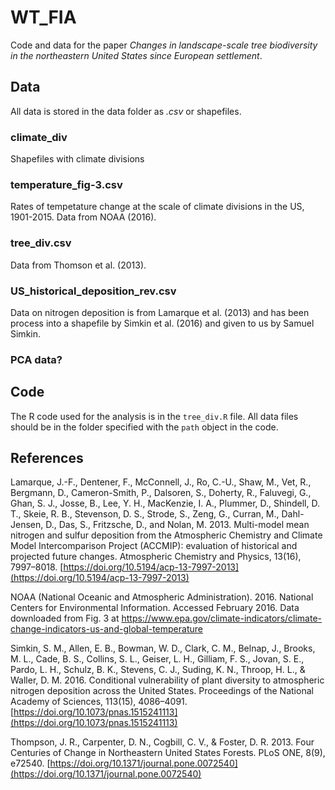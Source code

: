 # WT_FIA

Code and data for the paper *Changes in landscape-scale tree biodiversity in the northeastern United States since European settlement*.


## Data

All data is stored in the data folder as *.csv* or shapefiles.

### climate_div

Shapefiles with climate divisions


### temperature_fig-3.csv

Rates of tempetature change at the scale of climate divisions in the US, 1901-2015. Data from NOAA (2016).

### tree_div.csv

Data from Thomson et al. (2013).

### US_historical_deposition_rev.csv

Data on nitrogen deposition is from Lamarque et al. (2013) and has been process into a shapefile by Simkin et al. (2016) and given to us by Samuel Simkin.

### PCA data?

## Code

The R code used for the analysis is in the `tree_div.R` file. All data files should be in the folder specified with the `path` object in the code.

## References

Lamarque, J.-F., Dentener, F., McConnell, J., Ro, C.-U., Shaw, M., Vet, R., Bergmann, D., Cameron-Smith, P., Dalsoren, S., Doherty, R., Faluvegi, G., Ghan, S. J., Josse, B., Lee, Y. H., MacKenzie, I. A., Plummer, D., Shindell, D. T., Skeie, R. B., Stevenson, D. S., Strode, S., Zeng, G., Curran, M., Dahl-Jensen, D., Das, S., Fritzsche, D., and Nolan, M. 2013. Multi-model mean nitrogen and sulfur deposition from the Atmospheric Chemistry and Climate Model Intercomparison Project (ACCMIP): evaluation of historical and projected future changes. Atmospheric Chemistry and Physics, 13(16), 7997–8018. [https://doi.org/10.5194/acp-13-7997-2013](https://doi.org/10.5194/acp-13-7997-2013)

NOAA (National Oceanic and Atmospheric Administration). 2016. National Centers for Environmental Information. Accessed February 2016. Data downloaded from Fig. 3 at https://www.epa.gov/climate-indicators/climate-change-indicators-us-and-global-temperature

Simkin, S. M., Allen, E. B., Bowman, W. D., Clark, C. M., Belnap, J., Brooks, M. L., Cade, B. S., Collins, S. L., Geiser, L. H., Gilliam, F. S., Jovan, S. E., Pardo, L. H., Schulz, B. K., Stevens, C. J., Suding, K. N., Throop, H. L., & Waller, D. M. 2016. Conditional vulnerability of plant diversity to atmospheric nitrogen deposition across the United States. Proceedings of the National Academy of Sciences, 113(15), 4086–4091. [https://doi.org/10.1073/pnas.1515241113](https://doi.org/10.1073/pnas.1515241113)

Thompson, J. R., Carpenter, D. N., Cogbill, C. V., & Foster, D. R. 2013. Four Centuries of Change in Northeastern United States Forests. PLoS ONE, 8(9), e72540. [https://doi.org/10.1371/journal.pone.0072540](https://doi.org/10.1371/journal.pone.0072540)




